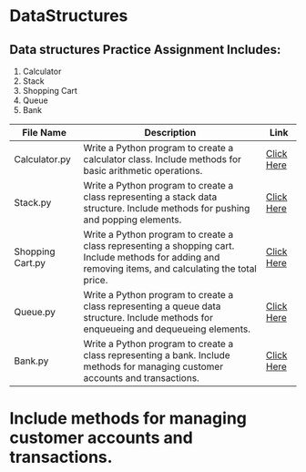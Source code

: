 # DataStructures

## Data structures Practice Assignment Includes:
1. Calculator
2. Stack
3. Shopping Cart
4. Queue
5. Bank

| File Name | Description | Link |
| ---|---|---|
| Calculator.py | Write a Python program to create a calculator class. Include methods for basic arithmetic operations. | [Click Here](https://github.com/pratikbhosale12/DataStructures/blob/main/Calculator.py) |
| Stack.py | Write a Python program to create a class representing a stack data structure. Include methods for pushing and popping elements. | [Click Here](https://github.com/pratikbhosale12/DataStructures/blob/main/Stack.py) |
| Shopping Cart.py | Write a Python program to create a class representing a shopping cart. Include methods for adding and removing items, and calculating the total price. | [Click Here](https://github.com/pratikbhosale12/DataStructures/blob/main/shopping%20cart.py) |
| Queue.py | Write a Python program to create a class representing a queue data structure. Include methods for enqueueing and dequeueing elements. | [Click Here](https://github.com/pratikbhosale12/DataStructures/blob/main/Queue.py) |
| Bank.py | Write a Python program to create a class representing a bank. Include methods for managing customer accounts and transactions. | [Click Here](https://github.com/pratikbhosale12/DataStructures/blob/main/Bank.py) |
# Include methods for managing customer accounts and transactions.
